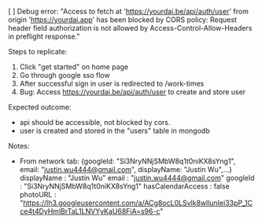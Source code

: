 [ ] Debug error: "Access to fetch at 'https://yourdai.be/api/auth/user' from origin 'https://yourdai.app' has been blocked by CORS policy: Request header field authorization is not allowed by Access-Control-Allow-Headers in preflight response."

Steps to replicate:
1. Click "get started" on home page
2. Go through google sso flow
3. After successful sign in user is redirected to /work-times
4. Bug: Access https://yourdai.be/api/auth/user to create and store user

Expected outcome: 
- api should be accessible, not blocked by cors. 
- user is created and stored in the "users" table in mongodb

Notes:
- From network tab: {googleId: "Si3NryNNjSMbW8q1t0niKX8sYng1", email: "justin.wu4444@gmail.com", displayName: "Justin Wu",…}
displayName
: 
"Justin Wu"
email
: 
"justin.wu4444@gmail.com"
googleId
: 
"Si3NryNNjSMbW8q1t0niKX8sYng1"
hasCalendarAccess
: 
false
photoURL
: 
"https://lh3.googleusercontent.com/a/ACg8ocL0LSvlk8wllunIei33pP_1Cce4t4DyHmlBrTaL1LNVYyKaU68FiA=s96-c"
<!-- [ ] Debug api error: "23-f5bbdcf417f3555b.js:1 API request timed out after 10 seconds"
- Affected API: @https://yourdai.be/api/auth/user
Steps to replicate:
1. Click "get started" on home page
2. Go through google sso flow
3. After successful sign in user is redirected to /work-times
4. Bug: Try to access https://yourdai.be/api/auth/user to create and store user

Expected outcome: 
- api should be accessible and not time out
- user is created and stored in the "users" table in mongodb

Notes:
- the backend api: https://yourdai.be is accessible and works
- backend api is hosted on amazon route 53
- no inbound or outbound points configured on aws -->
